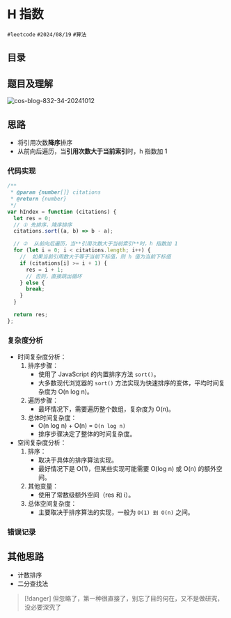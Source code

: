
# H 指数


`#leetcode`   `#2024/08/19`  `#算法` 


## 目录
<!-- toc -->
 ## 题目及理解 

![cos-blog-832-34-20241012](https://blog-1310531898.cos.ap-beijing.myqcloud.com/832-34-20241012/Pasted%20image%2020240819065111.png)

## 思路

- 将引用次数**降序**排序
- 从前向后遍历，当**引用次数大于当前索引**时，h 指数加 1 

### 代码实现

```javascript
/**
 * @param {number[]} citations
 * @return {number}
 */
var hIndex = function (citations) {
  let res = 0;
  // ① 先排序，降序排序
  citations.sort((a, b) => b - a);

  // ②  从前向后遍历，当**引用次数大于当前索引**时，h 指数加 1 
  for (let i = 0; i < citations.length; i++) {
    //  如果当前引用数大于等于当前下标值，则 h 值为当前下标值
    if (citations[i] >= i + 1) {
      res = i + 1;
      // 否则，直接跳出循环
    } else {
      break;
    }
  }

  return res;
};

```

### 复杂度分析

- 时间复杂度分析：
	1. 排序步骤：
	    - 使用了 JavaScript 的内置排序方法 `sort()`。
	    - 大多数现代浏览器的 `sort()` 方法实现为快速排序的变体，平均时间复杂度为 O(n log n)。
	2. 遍历步骤：
	    - 最坏情况下，需要遍历整个数组，复杂度为 O(n)。
	3. 总体时间复杂度：
	    - O(n log n) + O(n) = `O(n log n)`
	    - 排序步骤决定了整体的时间复杂度。
- 空间复杂度分析：
    1. 排序：
        - 取决于具体的排序算法实现。
        - 最好情况下是 O(1)，但某些实现可能需要 O(log n) 或 O(n) 的额外空间。
    2. 其他变量：
        - 使用了常数级额外空间（res 和 i）。
    3. 总体空间复杂度：
        - 主要取决于排序算法的实现，一般为 `O(1) 到 O(n)` 之间。

### 错误记录

## 其他思路

- 计数排序
- 二分查找法

> [!danger]
> 但忽略了，第一种很直接了，别忘了目的何在，又不是做研究，没必要深究了

